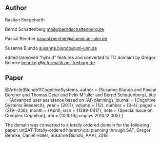 ## Author
Bastian Seegebarth <no known mail>

Bernd Schattenberg <mail@berndschattenberg.de>

Pascal Bercher <pascal.bercher@alumni.uni-ulm.de>

Susanne Biundo <susanne.biundo@uni-ulm.de>

edited (removed "hybrid" features and converted to TO domain) by Gregor Behnke <behnkeg@informatik.uni-freiburg.de>

## Paper

@Article{Biundo11CognitiveSystems,
  author    = {Susanne Biundo and Pascal Bercher and Thomas Geier and Felix M\"uller and Bernd Schattenberg},
  title     = {Advanced user assistance based on {AI} planning},
  journal   = {Cognitive Systems Research},
  year      = {2011},
  volume    = {12},
  number    = {3-4},
  pages     = {219--236},
  month     = {April},
  issn      = {1389-0417},
  note      = {Special Issue on Complex Cognition},
  doi       = {10.1016/j.cogsys.2010.12.005}
}

The domain was converted to a totally ordered domain for the following paper:
totSAT-Totally-ordered hierarchical planning through SAT, Gregor Behnke, Daniel Höller, Susanne Biundo, AAAI, 2018
